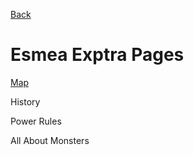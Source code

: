 [Back](Esmea.md)

# Esmea Exptra Pages

[Map](EsmeaMap.md)

History

Power Rules

All About Monsters
